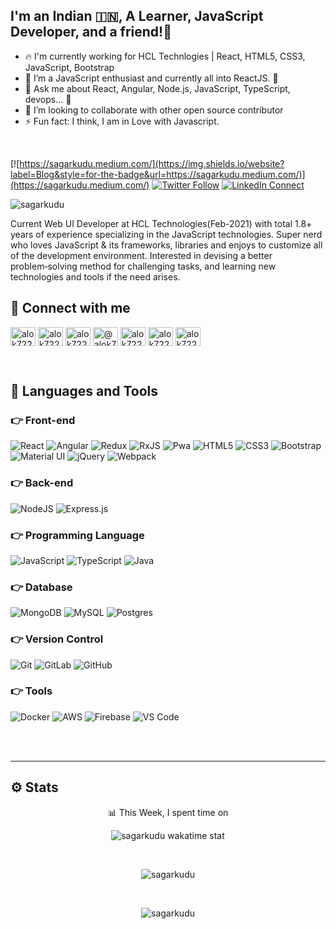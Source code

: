 ## I'm an Indian 🇮🇳, A Learner, JavaScript Developer, and a friend!🙌

- 🔥 I'm currently working for HCL Technlogies | React, HTML5, CSS3, JavaScript, Bootstrap 
- 🌱 I’m a JavaScript enthusiast and currently all into ReactJS. 🧡
- 💬 Ask me about React, Angular, Node.js, JavaScript, TypeScript, devops... 🙌
- 👯 I’m looking to collaborate with other open source contributor
- ⚡ Fun fact: I think, I am in Love with Javascript.

<br>

[![https://sagarkudu.medium.com/](https://img.shields.io/website?label=Blog&style=for-the-badge&url=https://sagarkudu.medium.com/)](https://sagarkudu.medium.com/)
[![Twitter Follow](https://img.shields.io/twitter/follow/Sagar978?color=1DA1F2&logo=twitter&style=for-the-badge)](https://twitter.com/intent/follow?original_referer=https%3A%2F%2Fgithub.com%2Falok722&screen_name=Sagar978)
[![LinkedIn Connect](https://img.shields.io/badge/LinkedIn-Connect-blue?style=for-the-badge&logo=linkedin)](https://linkedin.com/in/sagarkudu)

<p align="left"> <img src="https://komarev.com/ghpvc/?username=sagarkudu&label=Profile%20views&color=0e75b6&style=flat" alt="sagarkudu" /> </p>

Current Web UI Developer at HCL Technologies(Feb-2021) with total 1.8+ years of experience specializing in the JavaScript technologies. Super nerd who loves JavaScript
& its frameworks, libraries and enjoys to customize all of the development environment. Interested in devising a better problem‑solving
method for challenging tasks, and learning new technologies and tools if the need arises.


<!-- BLOG-POST-LIST:START -->
<!--
## 📕 Latest Blog Posts

- [How To Become React Developer In 2021 From Youtube](https://alok722.medium.com/how-to-become-react-developer-in-2021-from-youtube-c468d19e8059?source=rss-e10e116247f8------2)
- [YDKJS — UP & GOING, Takeaways for Experienced JavaScript Developer](https://alok722.medium.com/ydkjs-up-going-takeaways-for-experienced-javascript-developer-ccda83b38a6a?source=rss-e10e116247f8------2)
- [Story of Transition to the Senior SE role](https://alok722.medium.com/story-of-transition-to-the-senior-se-role-2c6ea1101e4a?source=rss-e10e116247f8------2)
- [fastify typescript generator: a generator to bootstrap fastify server with typescript](https://alok722.medium.com/fastify-typescript-generator-a-generator-to-bootstrap-fastify-server-with-typescript-6a39bcea7a4?source=rss-e10e116247f8------2)
- [Roadmap to become Web Developer in 2020](https://alok722.medium.com/roadmap-to-become-web-developer-in-2020-bd7ed7ed8ad5?source=rss-e10e116247f8------2)
-->
<!-- BLOG-POST-LIST:END -->

## 🤝 Connect with me

<p align="left">
<a href="https://linkedin.com/in/sagarkudu" target="blank"><img align="center" src="https://raw.githubusercontent.com/rahuldkjain/github-profile-readme-generator/master/src/images/icons/Social/linked-in-alt.svg" alt="alok722" height="30" width="40" /></a>
<a href="https://twitter.com/sagar978" target="blank"><img align="center" src="https://raw.githubusercontent.com/rahuldkjain/github-profile-readme-generator/master/src/images/icons/Social/twitter.svg" alt="alok722" height="30" width="40" /></a>
<a href="https://dev.to/sagarkudu" target="blank"><img align="center" src="https://cdn.jsdelivr.net/npm/simple-icons@3.0.1/icons/dev-dot-to.svg" alt="alok722" height="30" width="40" /></a>
<a href="https://medium.com/@sagarkudu" target="blank"><img align="center" src="https://raw.githubusercontent.com/rahuldkjain/github-profile-readme-generator/master/src/images/icons/Social/medium.svg" alt="@alok722" height="30" width="40" /></a>
<a href="https://discord.gg/sagarkudu#5082" target="blank"><img align="center" src="https://raw.githubusercontent.com/rahuldkjain/github-profile-readme-generator/master/src/images/icons/Social/discord.svg" alt="alok722" height="30" width="40" /></a>
<a href="https://fb.com/sagarkudu.coder" target="blank"><img align="center" src="https://raw.githubusercontent.com/rahuldkjain/github-profile-readme-generator/master/src/images/icons/Social/facebook.svg" alt="alok722" height="30" width="40" /></a>
<a href="https://instagram.com/sagar.kudu.5" target="blank"><img align="center" src="https://raw.githubusercontent.com/rahuldkjain/github-profile-readme-generator/master/src/images/icons/Social/instagram.svg" alt="alok722_" height="30" width="40" /></a>
</p>

<br />

## 🚀 Languages and Tools

### 👉 Front-end
<p>
<img alt="React" src="https://img.shields.io/badge/react-%2320232a.svg?style=for-the-badge&logo=react&logoColor=%2361DAFB"/>
<img alt="Angular" src="https://img.shields.io/badge/angular-%23DD0031.svg?style=for-the-badge&logo=angular&logoColor=white"/>
<img alt="Redux" src="https://img.shields.io/badge/redux-%23593d88.svg?style=for-the-badge&logo=redux&logoColor=white"/>
<!-- <img alt="Next JS" src="https://img.shields.io/badge/nextjs-%23000000.svg?style=for-the-badge&logo=next.js&logoColor=white"/> -->
<img alt="RxJS" src="https://img.shields.io/badge/rxjs-%23B7178C.svg?style=for-the-badge&logo=reactivex&logoColor=white" />
<!-- <img alt="Vue.js" src="https://img.shields.io/badge/vuex-%2335495e.svg?style=for-the-badge&logo=vuex&logoColor=%234FC08D"/> -->
<img alt="Pwa" src="https://img.shields.io/badge/pwa-%23593d88.svg?style=for-the-badge&logo=pwa&logoColor=white"/>
<!-- <img alt="React Native" src="https://img.shields.io/badge/react_native-%2320232a.svg?style=for-the-badge&logo=react&logoColor=%2361DAFB"/> -->
<!-- <img alt="NuxtJS" src="https://img.shields.io/badge/NuxtJS-black.svg?style=for-the-badge&logo=NuxtJS&logoColor=white"/> -->
<img alt="HTML5" src="https://img.shields.io/badge/html5-%23E34F26.svg?style=for-the-badge&logo=html5&logoColor=white"/>
<img alt="CSS3" src="https://img.shields.io/badge/css3-%231572B6.svg?style=for-the-badge&logo=css3&logoColor=white"/>
<!-- <img alt="SASS" src="https://img.shields.io/badge/SASS-hotpink.svg?style=for-the-badge&logo=SASS&logoColor=white"/> -->
<img alt="Bootstrap" src="https://img.shields.io/badge/bootstrap-%23563D7C.svg?style=for-the-badge&logo=bootstrap&logoColor=white"/>
<!-- <img alt="TailwindCSS" src="https://img.shields.io/badge/tailwindcss-%2338B2AC.svg?style=for-the-badge&logo=tailwind-css&logoColor=white"/> -->
<img alt="Material UI" src="https://img.shields.io/badge/materialui-%230081CB.svg?style=for-the-badge&logo=material-ui&logoColor=white"/>
<img alt="jQuery" src="https://img.shields.io/badge/jquery-%230769AD.svg?style=for-the-badge&logo=jquery&logoColor=white"/>
<img alt="Webpack" src="https://img.shields.io/badge/webpack-%238DD6F9.svg?style=for-the-badge&logo=webpack&logoColor=black" />
</p>


### 👉 Back-end

<p>
<img alt="NodeJS" src="https://img.shields.io/badge/node.js-%2343853D.svg?style=for-the-badge&logo=node-dot-js&logoColor=white"/>
<img alt="Express.js" src="https://img.shields.io/badge/express.js-%23404d59.svg?style=for-the-badge&logo=express&logoColor=%2361DAFB"/>
<!-- <img alt="NestJS" src="https://img.shields.io/badge/nestjs-%23E0234E.svg?style=for-the-badge&logo=nestjs&logoColor=white" /> -->
<!-- <img alt="Fastify" src="https://img.shields.io/badge/fastify-%1212234E.svg?style=for-the-badge&logo=fastify&logoColor=white" /> -->
</p>


### 👉 Programming Language
<p>
<img alt="JavaScript" src="https://img.shields.io/badge/javascript-%23323330.svg?style=for-the-badge&logo=javascript&logoColor=%23F7DF1E"/>
<img alt="TypeScript" src="https://img.shields.io/badge/typescript-%23007ACC.svg?style=for-the-badge&logo=typescript&logoColor=white"/>
<!-- <img alt="Go" src="https://img.shields.io/badge/go-%2300ADD8.svg?style=for-the-badge&logo=go&logoColor=white"/> -->
<img alt="Java" src="https://img.shields.io/badge/java-%23ED8B00.svg?style=for-the-badge&logo=java&logoColor=white"/>
<!-- <img alt="PHP" src="https://img.shields.io/badge/php-%23777BB4.svg?style=for-the-badge&logo=php&logoColor=white"/> -->
</p>


### 👉 Database
<p>
<img alt="MongoDB" src ="https://img.shields.io/badge/MongoDB-%234ea94b.svg?style=for-the-badge&logo=mongodb&logoColor=white"/>
<img alt="MySQL" src="https://img.shields.io/badge/mysql-%2300f.svg?style=for-the-badge&logo=mysql&logoColor=white"/>
<img alt="Postgres" src ="https://img.shields.io/badge/postgres-%23316192.svg?style=for-the-badge&logo=postgresql&logoColor=white"/>
<!-- <img alt="Redis" src="https://img.shields.io/badge/redis-%23DD0031.svg?style=for-the-badge&logo=redis&logoColor=white"/> -->
<!-- <img alt="neo4j" src ="https://img.shields.io/badge/neo4j-%2307405e.svg?style=for-the-badge&logo=neo4j&logoColor=white"/> -->
</p>


<!--
### 👉 Unit Testing
<p>
<img alt="Testing-Library" src="https://img.shields.io/badge/-TestingLibrary-%23E33332?style=for-the-badge&logo=testing-library&logoColor=white"/>
<img alt="Jest" src="https://img.shields.io/badge/-jest-%23C21325?style=for-the-badge&logo=jest&logoColor=white"/>
<img alt="Mocha" src="https://img.shields.io/badge/-mocha-%238D6748?style=for-the-badge&logo=mocha&logoColor=white"/>
</p>
-->

### 👉 Version Control
<p>
<img alt="Git" src="https://img.shields.io/badge/git-%23F05033.svg?style=for-the-badge&logo=git&logoColor=white"/>
<img alt="GitLab" src="https://img.shields.io/badge/gitlab-%23181717.svg?style=for-the-badge&logo=gitlab&logoColor=white"/>
<img alt="GitHub" src="https://img.shields.io/badge/github-%23121011.svg?style=for-the-badge&logo=github&logoColor=white"/>
<!-- <img alt="Bitbucket" src="https://img.shields.io/badge/bitbucket-%230047B3.svg?style=for-the-badge&logo=bitbucket&logoColor=white"/> -->
</p>


### 👉 Tools
<p>
<img alt="Docker" src="https://img.shields.io/badge/docker-%230db7ed.svg?style=for-the-badge&logo=docker&logoColor=white"/>
<img alt="AWS" src="https://img.shields.io/badge/AWS-%23FF9900.svg?style=for-the-badge&logo=amazon-aws&logoColor=white"/>
<!-- <img alt="Azure" src="https://img.shields.io/badge/azure-%230072C6.svg?style=for-the-badge&logo=azure-devops&logoColor=white"/> -->
<img alt="Firebase" src="https://img.shields.io/badge/firebase-%23039BE5.svg?style=for-the-badge&logo=firebase"/>
<img alt="VS Code" src="https://img.shields.io/badge/VisualStudioCode-0078d7.svg?style=for-the-badge&logo=visual-studio-code&logoColor=white"/>
</p>

<br />
<br />

---

## ⚙️ Stats

<p align="center">📊 This Week, I spent time on</p>

<p align="center"><img align="center" src="https://github-readme-stats-taupe-two.vercel.app/api/wakatime?username=sagarkudu&hide_title=true&hide_border=true&theme=algolia" alt="sagarkudu wakatime stat" /></p>
<br />

<p align="center">
<img align="center" src="https://github-readme-stats.vercel.app/api?username=sagarkudu&show_icons=true&locale=en&theme=algolia" alt="sagarkudu" />
</p>
<br />

<p align="center">
<img align="center" src="https://github-readme-streak-stats.herokuapp.com/?user=sagarkudu&theme=algolia&hide_border=true" alt="sagarkudu" />
</p>
  
<!--
## ⭐ Starred Repository

[![ReadMe Card](https://github-readme-stats.vercel.app/api/pin/?username=alok722&repo=namaste-javascript-notes&show_owner=true&theme=algolia)](https://github.com/alok722/namaste-javascript-notes)
[![ReadMe Card](https://github-readme-stats.vercel.app/api/pin/?username=alok722&repo=express-server-boilerplate&show_owner=true&theme=algolia)](https://github.com/alok722/express-server-boilerplate)
[![ReadMe Card](https://github-readme-stats.vercel.app/api/pin/?username=alok722&repo=express-server-boilerplate-auth&show_owner=true&theme=algolia)](https://github.com/alok722/express-server-boilerplate-auth)
[![ReadMe Card](https://github-readme-stats.vercel.app/api/pin/?username=carefortheliving&repo=frontend&show_owner=true&theme=algolia)](https://github.com/carefortheliving/frontend)
-->
<br/>

<!--
<p align="center"><img src="./images/gif/Developer.gif" width="200px"/></p>
-->

[medium-blog]: https://sagarkudu.medium.com
[twitter]: https://twitter.com/sagar978
[instagram]: https://instagram.com/sagar.kudu.5
[linkedin]: https://linkedin.com/in/sagarkudu
[facebook]: https://fb.com/sagarkudu.coder
